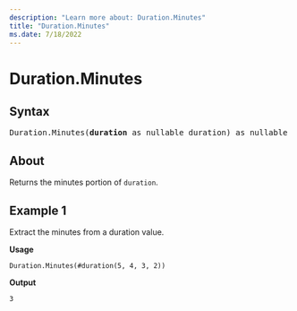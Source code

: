 ```yaml
---
description: "Learn more about: Duration.Minutes"
title: "Duration.Minutes"
ms.date: 7/18/2022
---
```

# Duration.Minutes

## Syntax

<pre>
Duration.Minutes(<b>duration</b> as nullable duration) as nullable number
</pre>
  
## About

Returns the minutes portion of `duration`.

## Example 1

Extract the minutes from a duration value.

**Usage**

```powerquery-m
Duration.Minutes(#duration(5, 4, 3, 2))
```

**Output**

`3`
